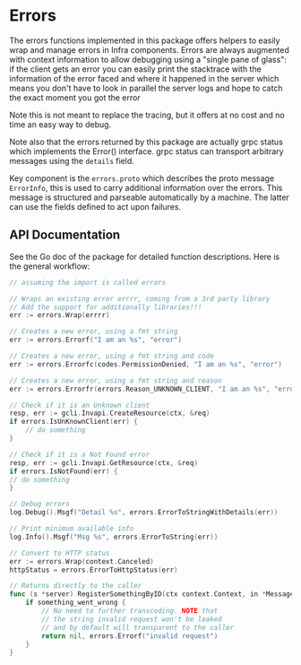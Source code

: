 # Errors

The errors functions implemented in this package offers helpers to easily wrap
and manage errors in Infra components. Errors are always augmented with context
information to allow debugging using a "single pane of glass": if the client
gets an error you can easily print the stacktrace with the information of the
error faced and where it happened in the server which means you don't have to look
in parallel the server logs and hope to catch the exact moment you got the error

Note this is not meant to replace the tracing, but it offers at no cost and no
time an easy way to debug.

Note also that the errors returned by this package are actually grpc status
which implements the Error() interface. grpc status can transport arbitrary
messages using the `details` field.

Key component is the `errors.proto` which describes the proto message `ErrorInfo`,
this is used to carry additional information over the errors. This message is
structured and parseable automatically by a machine. The latter can use the fields
defined to act upon failures.

## API Documentation

See the Go doc of the package for detailed function descriptions. Here is the
general workflow:

```go
// assuming the import is called errors

// Wraps an existing error errrr, coming from a 3rd party library
// Add the support for additionally libraries!!!
err := errors.Wrap(errrr)

// Creates a new error, using a fmt string
err := errors.Errorf("I am an %s", "error")

// Creates a new error, using a fmt string and code
err := errors.Errorfc(codes.PermissionDenied, "I am an %s", "error")

// Creates a new error, using a fmt string and reason
err := errors.Errorfr(errors.Reason_UNKNOWN_CLIENT, "I am an %s", "error")

// Check if it is an Unknown client
resp, err := gcli.Invapi.CreateResource(ctx, &req)
if errors.IsUnKnownClient(err) {
    // do something
}

// Check if it is a Not Found error
resp, err := gcli.Invapi.GetResource(ctx, &req)
if errors.IsNotFound(err) {
// do something
}

// Debug errors
log.Debug().Msgf("Detail %s", errors.ErrorToStringWithDetails(err))

// Print minimum available info
log.Info().Msgf("Msg %s", errors.ErrorToString(err))

// Convert to HTTP status
err := errors.Wrap(context.Canceled)
httpStatus = errors.ErrorToHttpStatus(err)

// Returns directly to the caller
func (s *server) RegisterSomethingByID(ctx context.Context, in *Message) (*Response, error) {
	if something_went_wrong {
        // No need to further transcoding. NOTE that
        // the string invalid request won't be leaked
        // and by default will transparent to the caller
		return nil, errors.Errorf("invalid request")
	}
}

```
